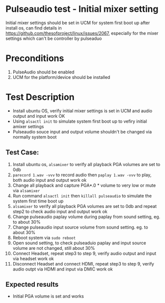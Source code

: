 # Pulseaudio test - Initial mixer setting
Initial mixer settings should be set in UCM for system first boot up after install os, can find details in https://github.com/thesofproject/linux/issues/2067, especially for the mixer settings which can't be controller by pulseaduo

# Preconditions
1. PulseAudio should be enabled
2. UCM for the platform/device should be installed

# Test Description
* Install ubuntu OS, verify initial mixer settings is set in UCM and audio output and input work OK
* Using `alsactl init` to simulate system first boot up to vefiry initial amixer settings
* Pulseaudio souce input and output volume shouldn't be changed via normally system boot

## Test Case:
1. Install ubuntu os, `alsamixer` to verify all playback PGA volumes are set to 0db
2. `parecord 1.wav -vvv` to record audio then `paplay 1.wav -vvv` to play, both audio input and output work ok
3. Change all playback and capture PGA*.0 * volume to very low or mute via `alsamixer`
4. Run command `alsactl init` then `killall pulseaudio` to simulate the system first time boot up
5. `alsamixer` to verify all playback PGA volumes are set to 0db and repeat step2 to check audio input and output work ok
6. Change pulseaudio paplay volume during paplay from sound setting, eg. to about 30%
7. Change pulseaudio input source volume from sound setting. eg. to about 30%
8. Reboot system via `sudo reboot`
9. Open sound setting, to check pulseaduio paplay and input source volume are not changed, still about 30%
10. Connect Headset, repeat step3 to step 9, verify audio output and input via headset work ok
11. Disconnect Headset and connect HDMI, repeat step3 to step 9, verify audio outpt via HDMI and input via DMIC work ok

## Expected results
* Initial PGA volume is set and works

